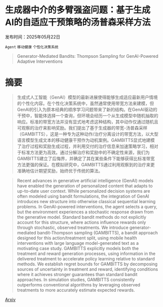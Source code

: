 # 生成器中介的多臂强盗问题：基于生成AI的自适应干预策略的汤普森采样方法

发布时间：2025年05月22日

`Agent` `移动健康` `个性化决策系统`

> Generator-Mediated Bandits: Thompson Sampling for GenAI-Powered Adaptive Interventions

# 摘要

> 生成式人工智能（GenAI）模型的最新进展使得能够生成适应最新用户情境的个性化内容。在个性化决策系统中，虽然通常使用带宽方法来建模，但GenAI的引入为原本经典的顺序学习问题带来了新的结构。在GenAI驱动的干预中，智能体选择一个查询，但环境会经历一个从生成模型中随机抽取的响应。标准的带宽方法并没有显式地考虑这种结构，其中动作仅通过随机且可观察的治疗来影响奖励。我们提出了基于生成器的带宽-汤普森采样（GAMBITTS），这是一种专为这种动作/治疗分离设计的带宽方法，以大型语言模型生成文本的移动健康干预作为动机案例。GAMBITTS显式地建模了治疗过程和奖励生成过程，并利用交付的治疗信息来加速策略学习，相对于标准方法更为高效。通过分解治疗和奖励中的不确定性来源，我们为GAMBITTS建立了后悔界，并确定了其在某些条件下能够获得比标准带宽方法更强的保证。在模拟研究中，GAMBITTS通过利用观察到的治疗来更准确地估计期望奖励，始终优于传统的算法。

> Recent advances in generative artificial intelligence (GenAI) models have enabled the generation of personalized content that adapts to up-to-date user context. While personalized decision systems are often modeled using bandit formulations, the integration of GenAI introduces new structure into otherwise classical sequential learning problems. In GenAI-powered interventions, the agent selects a query, but the environment experiences a stochastic response drawn from the generative model. Standard bandit methods do not explicitly account for this structure, where actions influence rewards only through stochastic, observed treatments. We introduce generator-mediated bandit-Thompson sampling (GAMBITTS), a bandit approach designed for this action/treatment split, using mobile health interventions with large language model-generated text as a motivating case study. GAMBITTS explicitly models both the treatment and reward generation processes, using information in the delivered treatment to accelerate policy learning relative to standard methods. We establish regret bounds for GAMBITTS by decomposing sources of uncertainty in treatment and reward, identifying conditions where it achieves stronger guarantees than standard bandit approaches. In simulation studies, GAMBITTS consistently outperforms conventional algorithms by leveraging observed treatments to more accurately estimate expected rewards.

[Arxiv](https://arxiv.org/abs/2505.16311)